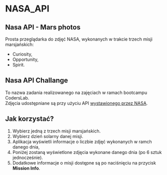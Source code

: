 # NASA_API
## Nasa API - Mars photos
Prosta przeglądarka do zdjęć NASA, wykonanych w trakcie trzech misji marsjańskich:
- Curiosity,
- Opportunity, 
- Spirit.  

## Nasa API Challange
To nazwa zadania realizowanego na zajęciach w ramach bootcampu CodersLab.  
Zdjęcia udostępniane są przy użyciu API [wystawionego przez NASA](https://api.nasa.gov/index.html).  

## Jak korzystać?
1. Wybierz jedną z trzech misji marsjańskich.
2. Wybierz dzień solarny danej misji.
3. Aplikacja wyświetli informacje o liczbie zdjęć wykonanych w ramch danego dnia, 
5. Poniżej zostaną wyświetlone zdjęcia wykonane danego dnia (po 6 sztuk jednocześnie).
4. Dodatkowe informacje o misji dostępne są po naciśnięciu na przycisk **Mission Info**.

